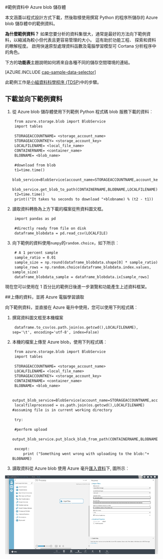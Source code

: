 <properties 
    pageTitle="範例資料中 Azure blob 儲存體 |Microsoft Azure" 
    description="Azure Blob 儲存體中的範例資料" 
    services="machine-learning,storage" 
    documentationCenter="" 
    authors="bradsev" 
    manager="jhubbard" 
    editor="cgronlun" />

<tags 
    ms.service="machine-learning" 
    ms.workload="data-services" 
    ms.tgt_pltfrm="na" 
    ms.devlang="na" 
    ms.topic="article" 
    ms.date="09/19/2016" 
    ms.author="fashah;garye;bradsev" /> 

#<a name="heading"></a>範例資料中 Azure blob 儲存體


本文涵蓋以程式設計方式下載，然後取樣使用撰寫 Python 的程序所儲存的 Azure blob 儲存體中的範例資料。

**為什麼範例資料？**
如果您要分析的資料集很大，通常是最好的方法向下範例資料，以縮減為較小但代表且更容易管理的大小。 這有助於功能工程、 探索和資料的瞭解程度。 啟用快速原型處理資料函數及電腦學習模型可 Cortana 分析程序中的角色。

下方的**功能表**主題說明如何將來自各種不同的儲存空間環境的連結。 

[AZURE.INCLUDE [cap-sample-data-selector](../../includes/cap-sample-data-selector.md)]

此範例工作是[小組資料科學程序 (TDSP)](https://azure.microsoft.com/documentation/learning-paths/cortana-analytics-process/)中的步驟。


## <a name="download-and-down-sample-data"></a>下載並向下範例資料
1. 從 Azure blob 儲存體使用下列範例 Python 程式碼 blob 服務下載的資料︰ 

        from azure.storage.blob import BlobService
        import tables
        
        STORAGEACCOUNTNAME= <storage_account_name>
        STORAGEACCOUNTKEY= <storage_account_key>
        LOCALFILENAME= <local_file_name>        
        CONTAINERNAME= <container_name>
        BLOBNAME= <blob_name>

        #download from blob
        t1=time.time()
        blob_service=BlobService(account_name=STORAGEACCOUNTNAME,account_key=STORAGEACCOUNTKEY)
        blob_service.get_blob_to_path(CONTAINERNAME,BLOBNAME,LOCALFILENAME)
        t2=time.time()
        print(("It takes %s seconds to download "+blobname) % (t2 - t1))

2. 讀取資料轉換為上方下載的檔案從熊資料圖文框。

        import pandas as pd

        #directly ready from file on disk
        dataframe_blobdata = pd.read_csv(LOCALFILE)

3. 向下範例的資料使用`numpy`的`random.choice`，如下所示︰

        # A 1 percent sample
        sample_ratio = 0.01 
        sample_size = np.round(dataframe_blobdata.shape[0] * sample_ratio)
        sample_rows = np.random.choice(dataframe_blobdata.index.values, sample_size)
        dataframe_blobdata_sample = dataframe_blobdata.ix[sample_rows]

現在您可以使用在 1 百分比的範例日後進一步瀏覽和功能產生上述資料框架。

##<a name="heading"></a>上傳的資料，並將 Azure 電腦學習讀取

向下範例資料，並直接在 Azure 毫升中使用，您可以使用下列程式碼︰

1. 撰寫資料圖文框至本機檔案

        dataframe.to_csv(os.path.join(os.getcwd(),LOCALFILENAME), sep='\t', encoding='utf-8', index=False)

2. 本機的檔案上傳至 Azure blob，使用下列程式碼︰

        from azure.storage.blob import BlobService
        import tables

        STORAGEACCOUNTNAME= <storage_account_name>
        LOCALFILENAME= <local_file_name>
        STORAGEACCOUNTKEY= <storage_account_key>
        CONTAINERNAME= <container_name>
        BLOBNAME= <blob_name>

        output_blob_service=BlobService(account_name=STORAGEACCOUNTNAME,account_key=STORAGEACCOUNTKEY)    
        localfileprocessed = os.path.join(os.getcwd(),LOCALFILENAME) #assuming file is in current working directory
        
        try:
       
        #perform upload
        output_blob_service.put_block_blob_from_path(CONTAINERNAME,BLOBNAME,localfileprocessed)
        
        except:         
            print ("Something went wrong with uploading to the blob:"+ BLOBNAME)

3. 讀取資料從 Azure blob 使用 Azure 毫升[匯入資料](https://msdn.microsoft.com/library/azure/4e1b0fe6-aded-4b3f-a36f-39b8862b9004/)下, 圖所示︰
 
![閱讀程式 blob](./media/machine-learning-data-science-sample-data-blob/reader_blob.png)

 
